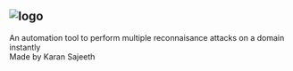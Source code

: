 ![logo](https://user-images.githubusercontent.com/61228111/178097170-8c7a5646-efb9-4836-8e4a-6a5bd7c4ca74.png)
<br>
-
 An automation tool to perform multiple reconnaisance attacks on a domain instantly
<br>
 Made by Karan Sajeeth
